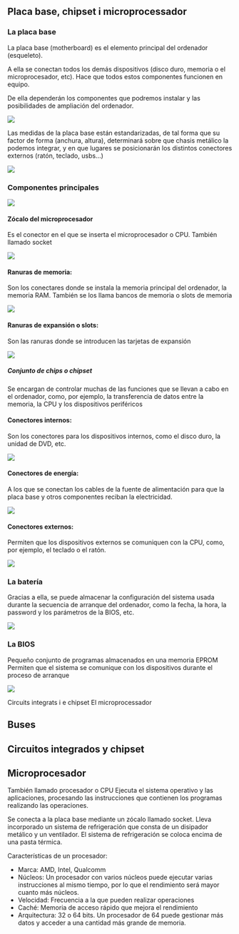 ## Placa base, chipset i microprocessador

### La placa base

La placa base (motherboard) es el elemento principal del ordenador (esqueleto).

A ella se conectan todos los demás dispositivos (disco duro, memoria o el microprocesador, etc). Hace que todos estos componentes funcionen en equipo.

De ella dependerán los componentes que podremos instalar y las posibilidades de ampliación del ordenador.

![](img/2019-09-13-18-22-49.png)

Las medidas de la placa base están estandarizadas, de tal forma que su factor de forma (anchura, altura), determinará sobre que chasis metálico la podemos integrar, y en que lugares se posicionarán los distintos conectores externos (ratón, teclado, usbs...)

![](img/2019-09-13-18-23-51.png)

### Componentes principales

![](img/2019-09-13-18-24-38.png)

#### Zócalo del microprocesador

Es el conector en el que se inserta el microprocesador o CPU.
También llamado socket

![](img/2019-09-13-18-27-34.png)

#### Ranuras de memoria: 

Son los conectares donde se instala la memoria principal del ordenador, la memoria RAM. 
También se los llama bancos de memoria o slots de memoria

![](img/2019-09-13-18-27-41.png)

#### Ranuras de expansión o slots: 

Son las ranuras donde se introducen las tarjetas de expansión

![](img/2019-09-13-18-27-48.png)

##### Conjunto de chips o chipset

Se encargan de controlar muchas de las funciones que se llevan a cabo en el ordenador, como, por ejemplo, la transferencia de datos entre la memoria, la CPU y los dispositivos periféricos

#### Conectores internos: 
Son los conectores para los dispositivos internos, como el disco duro, la unidad de DVD, etc.

![](img/2019-09-13-18-26-55.png)

#### Conectores de energía: 

A los que se conectan los cables de la fuente de alimentación para que la placa base y otros componentes reciban la electricidad.

![](img/2019-09-13-18-26-49.png)

#### Conectores externos: 

Permiten que los dispositivos externos se comuniquen con la CPU, como, por ejemplo, el teclado o el ratón.

![](img/2019-09-13-18-26-44.png)

### La batería

Gracias a ella, se puede almacenar la configuración del sistema usada durante la secuencia de arranque del ordenador, como la fecha, la hora, la password y los parámetros de la BIOS, etc.

![](img/2019-09-13-18-26-34.png)

### La BIOS

Pequeño conjunto de programas almacenados en una memoria EPROM 
Permiten que el sistema se comunique con los dispositivos durante el proceso de arranque

![](img/2019-09-13-18-27-04.png)

Circuits integrats i e chipset
El microprocessador

## Buses

## Circuitos integrados y chipset

## Microprocesador

También llamado procesador o CPU
Ejecuta el sistema operativo y las aplicaciones, procesando las instrucciones que contienen los programas realizando las operaciones.

Se conecta a la placa base mediante un zócalo llamado socket. Lleva incorporado un sistema de refrigeración que consta de un disipador metálico y un ventilador. El sistema de refrigeración se coloca encima de una pasta térmica.

Características de un procesador:

- Marca: AMD, Intel, Qualcomm
- Núcleos: Un procesador con varios núcleos puede ejecutar varias instrucciones al mismo tiempo, por lo que el rendimiento será mayor cuanto más núcleos.
- Velocidad: Frecuencia a la que pueden realizar operaciones
- Caché: Memoria de acceso rápido que mejora el rendimiento
- Arquitectura: 32 o 64 bits. Un procesador de 64 puede gestionar más datos y acceder a una cantidad más grande de memoria.






